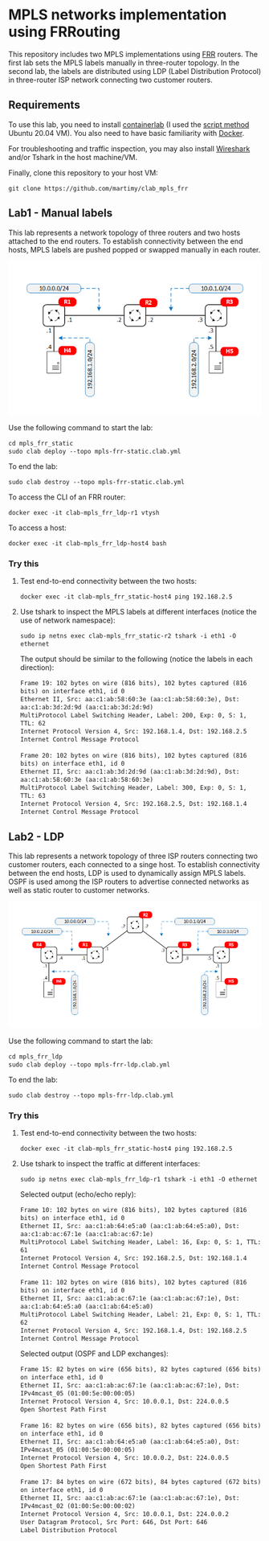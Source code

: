 # MPLS networks implementation using FRRouting

This repository includes two MPLS implementations using [FRR](https://frrouting.org/) routers. The first lab sets the MPLS labels manually in three-router topology. In the second lab, the labels are distributed using LDP (Label Distribution Protocol) in three-router ISP network connecting two customer routers.


## Requirements

To use this lab, you need to install [containerlab](https://containerlab.srlinux.dev/) (I used the [script method](https://containerlab.srlinux.dev/install/#install-script) Ubuntu 20.04 VM). You also need to have basic familiarity with [Docker](https://www.docker.com/).

For troubleshooting and traffic inspection, you may also install [Wireshark](https://www.wireshark.org/) and/or Tshark in the host machine/VM.

Finally, clone this repository to your host VM:

```
git clone https://github.com/martimy/clab_mpls_frr
```

## Lab1 - Manual labels

This lab represents a network topology of three routers and two hosts attached to the end routers. To establish connectivity between the end hosts, MPLS labels are pushed popped or swapped manually in each router.

![Topology 1 - Static](img/mpls_static.png)

Use the following command to start the lab:

```
cd mpls_frr_static
sudo clab deploy --topo mpls-frr-static.clab.yml
```

To end the lab:

```
sudo clab destroy --topo mpls-frr-static.clab.yml
```

To access the CLI of an FRR router:

```
docker exec -it clab-mpls_frr_ldp-r1 vtysh
```

To access a host:

```
docker exec -it clab-mpls_frr_ldp-host4 bash
```


### Try this

1. Test end-to-end connectivity between the two hosts:

    ```
    docker exec -it clab-mpls_frr_static-host4 ping 192.168.2.5
    ```

2. Use tshark to inspect the MPLS labels at different interfaces (notice the use of network namespace):

    ```
    sudo ip netns exec clab-mpls_frr_static-r2 tshark -i eth1 -O ethernet
    ```

    The output should be similar to the following (notice the labels in each direction):

    ```
    Frame 19: 102 bytes on wire (816 bits), 102 bytes captured (816 bits) on interface eth1, id 0
    Ethernet II, Src: aa:c1:ab:58:60:3e (aa:c1:ab:58:60:3e), Dst: aa:c1:ab:3d:2d:9d (aa:c1:ab:3d:2d:9d)
    MultiProtocol Label Switching Header, Label: 200, Exp: 0, S: 1, TTL: 62
    Internet Protocol Version 4, Src: 192.168.1.4, Dst: 192.168.2.5
    Internet Control Message Protocol

    Frame 20: 102 bytes on wire (816 bits), 102 bytes captured (816 bits) on interface eth1, id 0
    Ethernet II, Src: aa:c1:ab:3d:2d:9d (aa:c1:ab:3d:2d:9d), Dst: aa:c1:ab:58:60:3e (aa:c1:ab:58:60:3e)
    MultiProtocol Label Switching Header, Label: 300, Exp: 0, S: 1, TTL: 63
    Internet Protocol Version 4, Src: 192.168.2.5, Dst: 192.168.1.4
    Internet Control Message Protocol
    ```

## Lab2 - LDP

This lab represents a network topology of three ISP routers connecting two customer routers, each connected to a singe host. To establish connectivity between the end hosts, LDP is used to dynamically assign MPLS labels. OSPF is used  among the ISP routers to advertise connected networks as well as static router to customer networks.

![Topology 2 - LDP](img/mpls_ldp.png)

Use the following command to start the lab:

```
cd mpls_frr_ldp
sudo clab deploy --topo mpls-frr-ldp.clab.yml
```

To end the lab:

```
sudo clab destroy --topo mpls-frr-ldp.clab.yml
```

### Try this


1. Test end-to-end connectivity between the two hosts:

    ```
    docker exec -it clab-mpls_frr_static-host4 ping 192.168.2.5
    ```

2. Use tshark to inspect the traffic at different interfaces:

    ```
    sudo ip netns exec clab-mpls_frr_ldp-r1 tshark -i eth1 -O ethernet
    ```

    Selected output (echo/echo reply):

    ```
    Frame 10: 102 bytes on wire (816 bits), 102 bytes captured (816 bits) on interface eth1, id 0
    Ethernet II, Src: aa:c1:ab:64:e5:a0 (aa:c1:ab:64:e5:a0), Dst: aa:c1:ab:ac:67:1e (aa:c1:ab:ac:67:1e)
    MultiProtocol Label Switching Header, Label: 16, Exp: 0, S: 1, TTL: 61
    Internet Protocol Version 4, Src: 192.168.2.5, Dst: 192.168.1.4
    Internet Control Message Protocol

    Frame 11: 102 bytes on wire (816 bits), 102 bytes captured (816 bits) on interface eth1, id 0
    Ethernet II, Src: aa:c1:ab:ac:67:1e (aa:c1:ab:ac:67:1e), Dst: aa:c1:ab:64:e5:a0 (aa:c1:ab:64:e5:a0)
    MultiProtocol Label Switching Header, Label: 21, Exp: 0, S: 1, TTL: 62
    Internet Protocol Version 4, Src: 192.168.1.4, Dst: 192.168.2.5
    Internet Control Message Protocol
    ```

    Selected output (OSPF and LDP exchanges):

    ```
    Frame 15: 82 bytes on wire (656 bits), 82 bytes captured (656 bits) on interface eth1, id 0
    Ethernet II, Src: aa:c1:ab:ac:67:1e (aa:c1:ab:ac:67:1e), Dst: IPv4mcast_05 (01:00:5e:00:00:05)
    Internet Protocol Version 4, Src: 10.0.0.1, Dst: 224.0.0.5
    Open Shortest Path First

    Frame 16: 82 bytes on wire (656 bits), 82 bytes captured (656 bits) on interface eth1, id 0
    Ethernet II, Src: aa:c1:ab:64:e5:a0 (aa:c1:ab:64:e5:a0), Dst: IPv4mcast_05 (01:00:5e:00:00:05)
    Internet Protocol Version 4, Src: 10.0.0.2, Dst: 224.0.0.5
    Open Shortest Path First

    Frame 17: 84 bytes on wire (672 bits), 84 bytes captured (672 bits) on interface eth1, id 0
    Ethernet II, Src: aa:c1:ab:ac:67:1e (aa:c1:ab:ac:67:1e), Dst: IPv4mcast_02 (01:00:5e:00:00:02)
    Internet Protocol Version 4, Src: 10.0.0.1, Dst: 224.0.0.2
    User Datagram Protocol, Src Port: 646, Dst Port: 646
    Label Distribution Protocol
    ```
